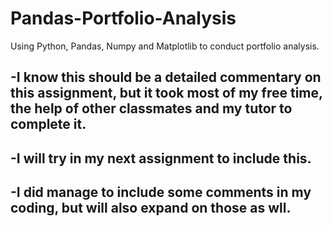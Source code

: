 # Pandas-Portfolio-Analysis
Using Python, Pandas, Numpy and Matplotlib to conduct portfolio analysis.

## -I know this should be a detailed commentary on this assignment, but it took most of my free time, the help of other classmates and my tutor to complete it.

## -I will try in my next assignment to include this.

## -I did manage to include some comments in my coding, but will also expand on those as wll.
